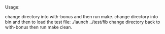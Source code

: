 Usage:

change directory into with-bonus and then run make.
change directory into bin and then to load the test file:
  ./launch ../test/fib
change directory back to with-bonus then run make clean.
